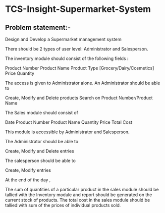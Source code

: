 # TCS-Insight-Supermarket-System
## Problem statement:-
Design and Develop a Supermarket management system

 

There should be 2 types of user level:  Administrator and Salesperson.

 

The inventory module should consist of the following fields :

Product Number
Product Name
Product Type [Grocery/Dairy/Cosmetics]
Price
Quantity
 

 

The access is given to Administrator alone. An Administrator should be able to

Create, Modify and Delete products
Search on Product Number/Product Name
 

The Sales module should consist of

Date
Product Number
Product Name
Quantity
Price
Total Cost
 

This module is accessible by Administrator and Salesperson.

The Administrator should be able to

Create, Modify and Delete entries
 

The salesperson should be able to

Create, Modify entries
 

At the end of the day ,

The sum of quantities of a particular product in the sales module should be tallied with the Inventory module and report should be generated on the current stock of products.
The total cost in the sales module should be tallied with sum of the prices of individual products sold.

